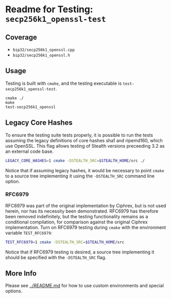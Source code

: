 # Readme for Testing: `secp256k1_openssl-test`

## Coverage

* `bip32/secp256k1_openssl.cpp`
* `bip32/secp256k1_openssl.h`

## Usage

Testing is built with `cmake`, and the testing executable
is `test-secp256k1_openssl-test`.

```
cmake ./
make
test-secp256k1_openssl
```

## Legacy Core Hashes

To ensure the testing suite tests properly, it is possible
to run the tests assuming the legacy definitions of core hashes
sha1 and ripemd160, which use OpenSSL. This flag allows testing
of Stealth versions preceeding 3.2 as an external code base.

```bash
LEGACY_CORE_HASHES=1 cmake -DSTEALTH_SRC=$STEALTH_HOME/src ./
```

Notice that if assuming legacy hashes, it would be necessary to
point `cmake` to a source tree implementing it using the `-DSTEALTH_SRC`
command line option.

### RFC6979

RFC6979 was part of the original implementation by Ciphrex,
but is not used herein, nor has its necessity been demonstrated.
RFC6979 has therefore been removed indefinitely, but the testing
functionality remains as a conditional compilation, for comparison against the
original Ciphrex implementation. Turn on RFC6979 testing during `cmake`
with the environment variable `TEST_RFC6979`:

```sh
TEST_RFC6979=1 cmake -DSTEALTH_SRC=$STEALTH_HOME/src
```

Notice that if RFC6979 testing is desired, a source tree implementing
it should be specified with the `-DSTEALTH_SRC` flag.

## More Info

Please see [../README.md](../README.md) for how to use
custom environments and special options.
